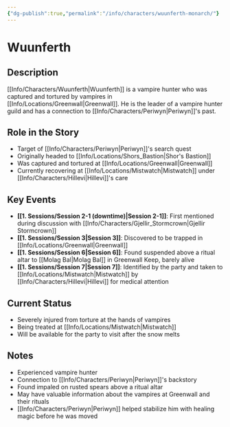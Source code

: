 ```yaml
---
{"dg-publish":true,"permalink":"/info/characters/wuunferth-monarch/"}
---
```


# Wuunferth

## Description
[[Info/Characters/Wuunferth\|Wuunferth]] is a vampire hunter who was captured and tortured by vampires in [[Info/Locations/Greenwall\|Greenwall]]. He is the leader of a vampire hunter guild and has a connection to [[Info/Characters/Periwyn\|Periwyn]]'s past.

## Role in the Story
- Target of [[Info/Characters/Periwyn\|Periwyn]]'s search quest
- Originally headed to [[Info/Locations/Shors_Bastion\|Shor's Bastion]]
- Was captured and tortured at [[Info/Locations/Greenwall\|Greenwall]]
- Currently recovering at [[Info/Locations/Mistwatch\|Mistwatch]] under [[Info/Characters/Hillevi\|Hillevi]]'s care

## Key Events
- **[[1. Sessions/Session 2-1 (downtime)\|Session 2-1]]**: First mentioned during discussion with [[Info/Characters/Gjellir_Stormcrown\|Gjellir Stormcrown]]
- **[[1. Sessions/Session 3\|Session 3]]**: Discovered to be trapped in [[Info/Locations/Greenwall\|Greenwall]]
- **[[1. Sessions/Session 6\|Session 6]]**: Found suspended above a ritual altar to [[Molag Bal\|Molag Bal]] in Greenwall Keep, barely alive
- **[[1. Sessions/Session 7\|Session 7]]**: Identified by the party and taken to [[Info/Locations/Mistwatch\|Mistwatch]] by [[Info/Characters/Hillevi\|Hillevi]] for medical attention

## Current Status
- Severely injured from torture at the hands of vampires
- Being treated at [[Info/Locations/Mistwatch\|Mistwatch]]
- Will be available for the party to visit after the snow melts

## Notes
- Experienced vampire hunter
- Connection to [[Info/Characters/Periwyn\|Periwyn]]'s backstory
- Found impaled on rusted spears above a ritual altar
- May have valuable information about the vampires at Greenwall and their rituals
- [[Info/Characters/Periwyn\|Periwyn]] helped stabilize him with healing magic before he was moved